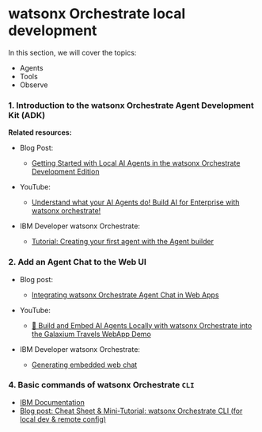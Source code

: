 # watsonx Orchestrate local development

In this section, we will cover the topics:

* Agents 
* Tools
* Observe

### 1. Introduction to the watsonx Orchestrate Agent Development Kit (ADK)

**Related resources:**

* Blog Post: 
    * [Getting Started with Local AI Agents in the watsonx Orchestrate Development Edition](https://suedbroecker.net/2025/06/25/getting-started-with-local-ai-agents-in-the-watsonx-orchestrate-developer-edition/)

* YouTube:
    * [Understand what your AI Agents do! Build AI for Enterprise with watsonx orchestrate!](https://youtu.be/VMixg1kckLY?si=oeF3LqlKuMedQmiY)

* IBM Developer watsonx Orchestrate: 
    * [Tutorial: Creating your first agent with the Agent builder](https://developer.watson-orchestrate.ibm.com/tutorials/tutorial_1_hello_world)

### 2. Add an Agent Chat to the Web UI

* Blog post:
    * [Integrating watsonx Orchestrate Agent Chat in Web Apps](https://suedbroecker.net/2025/08/08/integrating-watsonx-orchestrate-agent-chat-in-web-apps/)

* YouTube: 
    * [🚀 Build and Embed AI Agents Locally with watsonx Orchestrate into the Galaxium Travels WebApp Demo](https://youtu.be/dqoRJAZIZ-E)

* IBM Developer watsonx Orchestrate: 
    * [Generating embedded web chat](https://developer.watson-orchestrate.ibm.com/agents/integrate_agents#generating-embedded-web-chat)


### 4. Basic commands of watsonx Orchestrate `CLI` 

* [IBM Documentation](https://developer.watson-orchestrate.ibm.com)
* [Blog post: Cheat Sheet & Mini-Tutorial: watsonx Orchestrate CLI (for local dev & remote config)](https://suedbroecker.net/2025/10/09/cheat-sheet-mini-tutorial-watsonx-orchestrate-cli-for-local-dev-remote-config/)